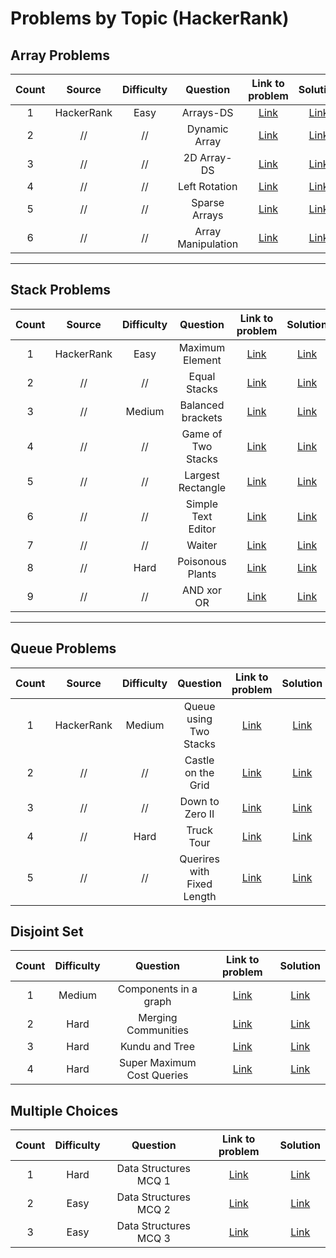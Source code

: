 # Problems by Topic (HackerRank)
## Array Problems
|**Count**|**Source**| **Difficulty** | **Question** | **Link to problem** | **Solution**  
|:---:|:---:|:---:|:---:|:---:|:---:|
1|HackerRank|Easy|Arrays-DS|[Link](https://www.hackerrank.com/challenges/arrays-ds/problem?isFullScreen=true)|[Link]()
2|//|//|Dynamic Array|[Link](https://www.hackerrank.com/challenges/dynamic-array/problem?isFullScreen=true)|[Link]()
3|//|//|2D Array-DS|[Link](https://www.hackerrank.com/challenges/2d-array/problem?isFullScreen=true)|[Link]()
4|//|//|Left Rotation|[Link](https://www.hackerrank.com/challenges/array-left-rotation/problem?isFullScreen=true)|[Link]()
5|//|//|Sparse Arrays|[Link](https://www.hackerrank.com/challenges/sparse-arrays/problem?isFullScreen=true)|[Link]()
6|//|//|Array Manipulation|[Link](https://www.hackerrank.com/challenges/crush/problem?isFullScreen=true)|[Link]()
---
## Stack Problems
|**Count**|**Source**| **Difficulty** | **Question** | **Link to problem** | **Solution**  
|:---:|:---:|:---:|:---:|:---:|:---:|
1|HackerRank|Easy|Maximum Element|[Link](https://www.hackerrank.com/challenges/maximum-element/problem?isFullScreen=true)|[Link]()
2|//|//|Equal Stacks|[Link](https://www.hackerrank.com/challenges/equal-stacks/problem?isFullScreen=true)|[Link]()
3|//|Medium|Balanced brackets|[Link](https://www.hackerrank.com/challenges/balanced-brackets/problem?isFullScreen=true)|[Link]()
4|//|//|Game of Two Stacks|[Link](https://www.hackerrank.com/challenges/game-of-two-stacks/problem?isFullScreen=true)|[Link]()
5|//|//|Largest Rectangle|[Link](https://www.hackerrank.com/challenges/largest-rectangle/problem?isFullScreen=true)|[Link]()
6|//|//|Simple Text Editor|[Link](https://www.hackerrank.com/challenges/simple-text-editor/problem?isFullScreen=true)|[Link]()
7|//|//|Waiter|[Link](https://www.hackerrank.com/challenges/waiter/problem?isFullScreen=true)|[Link]()
8|//|Hard|Poisonous Plants|[Link](https://www.hackerrank.com/challenges/poisonous-plants/problem?isFullScreen=true)|[Link]()
9|//|//|AND xor OR|[Link](https://www.hackerrank.com/challenges/and-xor-or/problem?isFullScreen=true)|[Link]()
---

## Queue Problems
|**Count**|**Source**| **Difficulty** | **Question** | **Link to problem** | **Solution**  
|:---:|:---:|:---:|:---:|:---:|:---:|
1|HackerRank|Medium|Queue using Two Stacks|[Link](https://www.hackerrank.com/challenges/queue-using-two-stacks/problem?isFullScreen=true)|[Link]()
2|//|//|Castle on the Grid|[Link](https://www.hackerrank.com/challenges/castle-on-the-grid/problem?isFullScreen=true)|[Link]()
3|//|//|Down to Zero II|[Link](https://www.hackerrank.com/challenges/down-to-zero-ii/problem?isFullScreen=true)|[Link]()
4|//|Hard|Truck Tour|[Link](https://www.hackerrank.com/challenges/truck-tour/problem?isFullScreen=true)|[Link]()
5|//|//|Querires with Fixed Length|[Link](https://www.hackerrank.com/challenges/queries-with-fixed-length/problem?isFullScreen=true)|[Link]()

## Disjoint Set
|**Count**| **Difficulty** | **Question** | **Link to problem** | **Solution**  
|:---:|:---:|:---:|:---:|:---:|
1|Medium|Components in a graph|[Link](https://www.hackerrank.com/challenges/components-in-graph/problem?isFullScreen=true)|[Link]()
2|Hard|Merging Communities|[Link](https://www.hackerrank.com/challenges/merging-communities/problem?isFullScreen=true)|[Link]()
3|Hard|Kundu and Tree|[Link](https://www.hackerrank.com/challenges/kundu-and-tree/problem?isFullScreen=true)|[Link]()
4|Hard|Super Maximum Cost Queries|[Link](https://www.hackerrank.com/challenges/maximum-cost-queries/problem?isFullScreen=true)|[Link]()

## Multiple Choices
|**Count**| **Difficulty** | **Question** | **Link to problem** | **Solution**  
|:---:|:---:|:---:|:---:|:---:|
1|Hard|Data Structures MCQ 1|[Link](https://www.hackerrank.com/challenges/how-well-do-you-know-trees/problem?isFullScreen=true)|[Link]()
2|Easy|Data Structures MCQ 2|[Link](https://www.hackerrank.com/challenges/are-you-an-expert-on-data-structures/problem?isFullScreen=true)|[Link]()
3|Easy|Data Structures MCQ 3|[Link](https://www.hackerrank.com/challenges/are-you-an-expert-on-data-structures-1/problem?isFullScreen=true)|[Link]()



